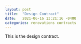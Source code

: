 ```yaml
---
layout: post
title:  "Design Contract"
date:   2021-06-16 13:21:16 -0400
categories: renovations contracts
---
```

<html>
<body>

<p>
This is the design contract.
</p>


<object data="/docs/contract-design.pdf" width="1000" height="1000" type='application/pdf'/></object>

</body>
</html>
